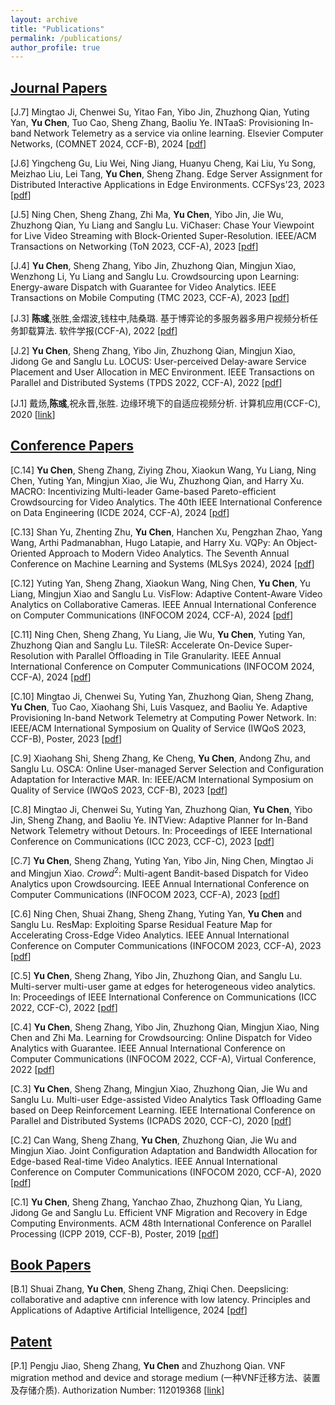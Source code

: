 ```yaml
---
layout: archive
title: "Publications"
permalink: /publications/
author_profile: true
---
```

## <u>Journal Papers</u>
[J.7] Mingtao Ji, Chenwei Su, Yitao Fan, Yibo Jin, Zhuzhong Qian, Yuting Yan, **Yu Chen**, Tuo Cao, Sheng Zhang, Baoliu Ye. INTaaS: Provisioning In-band Network Telemetry as a service via online learning. Elsevier Computer Networks, (COMNET 2024, CCF-B), 2024 [[pdf](http://chenyu97.github.io)]

[J.6] Yingcheng Gu, Liu Wei, Ning Jiang, Huanyu Cheng, Kai Liu, Yu Song, Meizhao Liu, Lei Tang, **Yu Chen**, Sheng Zhang. Edge Server Assignment for Distributed Interactive Applications in Edge Environments. CCFSys'23, 2023 [[pdf](http://chenyu97.github.io)]

[J.5] Ning Chen, Sheng Zhang, Zhi Ma, **Yu Chen**, Yibo Jin, Jie Wu, Zhuzhong Qian, Yu Liang and Sanglu Lu. ViChaser: Chase Your Viewpoint for Live Video Streaming with Block-Oriented Super-Resolution. IEEE/ACM Transactions on Networking (ToN 2023, CCF-A), 2023 [[pdf](http://chenyu97.github.io)]

[J.4] **Yu Chen**, Sheng Zhang, Yibo Jin, Zhuzhong Qian, Mingjun Xiao, Wenzhong Li, Yu Liang and Sanglu Lu. Crowdsourcing upon Learning: Energy-aware Dispatch with Guarantee for Video Analytics. IEEE Transactions on Mobile Computing (TMC 2023, CCF-A), 2023 [[pdf](http://chenyu97.github.io)]

[J.3] **陈彧**,张胜,金熠波,钱柱中,陆桑璐. 基于博弈论的多服务器多用户视频分析任务卸载算法. 软件学报(CCF-A), 2022 [[pdf](http://chenyu97.github.io/files/Yu_JoS22.pdf)]

[J.2] **Yu Chen**, Sheng Zhang, Yibo Jin, Zhuzhong Qian, Mingjun Xiao, Jidong Ge and Sanglu Lu. LOCUS: User-perceived Delay-aware Service Placement and User Allocation in MEC Environment. IEEE Transactions on Parallel and Distributed Systems (TPDS 2022, CCF-A), 2022 [[pdf](http://chenyu97.github.io/files/Yu_TPDS22.pdf)]

[J.1] 戴炀,**陈彧**,祝永晋,张胜. 边缘环境下的自适应视频分析. 计算机应用(CCF-C), 2020 [[link](https://kns.cnki.net/kcms/detail/detail.aspx?dbcode=CJFD&dbname=CJFDLAST2020&filename=JSJY2020S1034&uniplatform=NZKPT&v=p5eBltYjMg9NrtsD-Y6NKUZx9EL1tUjer5pA6vPPbdtn6WUqZKZoST_754BlmalD)]


## <u>Conference Papers</u>
[C.14] **Yu Chen**, Sheng Zhang, Ziying Zhou, Xiaokun Wang, Yu Liang, Ning Chen, Yuting Yan, Mingjun Xiao, Jie Wu, Zhuzhong Qian, and Harry Xu. MACRO: Incentivizing Multi-leader Game-based Pareto-efficient Crowdsourcing for Video Analytics. The 40th IEEE International Conference on Data Engineering (ICDE 2024, CCF-A), 2024 [[pdf](http://chenyu97.github.io)]


[C.13] Shan Yu, Zhenting Zhu, **Yu Chen**, Hanchen Xu, Pengzhan Zhao, Yang Wang, Arthi Padmanabhan, Hugo Latapie, and Harry Xu. VQPy: An Object-Oriented Approach to Modern Video Analytics. The Seventh Annual Conference on Machine Learning and Systems (MLSys 2024), 2024 [[pdf](http://chenyu97.github.io)]

[C.12] Yuting Yan, Sheng Zhang, Xiaokun Wang, Ning Chen, **Yu Chen**, Yu Liang, Mingjun Xiao and Sanglu Lu. VisFlow: Adaptive Content-Aware Video Analytics on Collaborative Cameras. IEEE Annual International Conference on Computer Communications (INFOCOM 2024, CCF-A), 2024 [[pdf](http://chenyu97.github.io)]

[C.11]
Ning Chen, Sheng Zhang, Yu Liang, Jie Wu, **Yu Chen**, Yuting Yan, Zhuzhong Qian and Sanglu Lu. TileSR: Accelerate On-Device Super-Resolution with Parallel Offloading in Tile Granularity. IEEE Annual International Conference on Computer Communications (INFOCOM 2024, CCF-A), 2024 [[pdf](http://chenyu97.github.io)]


[C.10] Mingtao Ji, Chenwei Su, Yuting Yan, Zhuzhong Qian, Sheng Zhang, **Yu Chen**, Tuo Cao, Xiaohang Shi, Luis Vasquez, and Baoliu Ye. Adaptive Provisioning In-band Network Telemetry at Computing Power Network. In: IEEE/ACM International Symposium on Quality of Service (IWQoS 2023, CCF-B), Poster, 2023 [[pdf](http://chenyu97.github.io)]

[C.9] Xiaohang Shi, Sheng Zhang, Ke Cheng, **Yu Chen**, Andong Zhu, and Sanglu Lu. OSCA: Online User-managed Server Selection and Configuration Adaptation for Interactive MAR. In: IEEE/ACM International Symposium on Quality of Service (IWQoS 2023, CCF-B), 2023 [[pdf](http://chenyu97.github.io)]

[C.8] Mingtao Ji, Chenwei Su, Yuting Yan, Zhuzhong Qian, **Yu Chen**, Yibo Jin, Sheng Zhang, and Baoliu Ye. INTView: Adaptive Planner for In-Band Network Telemetry without Detours. In: Proceedings of IEEE International Conference on Communications (ICC 2023, CCF-C), 2023 [[pdf](http://chenyu97.github.io)]

[C.7] **Yu Chen**, Sheng Zhang, Yuting Yan, Yibo Jin, Ning Chen, Mingtao Ji and Mingjun Xiao. $Crowd^2$: Multi-agent Bandit-based Dispatch for Video Analytics upon Crowdsourcing. IEEE Annual International Conference on Computer Communications (INFOCOM 2023, CCF-A), 2023 [[pdf](http://chenyu97.github.io)]

[C.6] Ning Chen, Shuai Zhang, Sheng Zhang, Yuting Yan, **Yu Chen** and Sanglu Lu. ResMap: Exploiting Sparse Residual Feature Map for Accelerating Cross-Edge Video Analytics. IEEE Annual International Conference on Computer Communications (INFOCOM 2023, CCF-A), 2023 [[pdf](http://chenyu97.github.io)]

[C.5] **Yu Chen**, Sheng Zhang, Yibo Jin, Zhuzhong Qian, and Sanglu Lu. Multi-server multi-user game at edges for heterogeneous video analytics. In: Proceedings of IEEE International Conference on Communications (ICC 2022, CCF-C),  2022 [[pdf](http://chenyu97.github.io/files/Yu_ICC22.pdf)]

[C.4] **Yu Chen**, Sheng Zhang, Yibo Jin, Zhuzhong Qian, Mingjun Xiao, Ning Chen and Zhi Ma. Learning for Crowdsourcing: Online Dispatch for Video Analytics with Guarantee. IEEE Annual International Conference on Computer Communications (INFOCOM 2022, CCF-A), Virtual Conference, 2022 [[pdf](http://chenyu97.github.io/files/Yu_INFOCOM22.pdf)]

[C.3] **Yu Chen**, Sheng Zhang, Mingjun Xiao, Zhuzhong Qian, Jie Wu and Sanglu Lu. Multi-user Edge-assisted Video Analytics Task Offloading Game based on Deep Reinforcement Learning. IEEE International Conference on Parallel and Distributed Systems (ICPADS 2020, CCF-C), 2020 [[pdf](http://chenyu97.github.io/files/Yu_ICPADS20.pdf)]

[C.2] Can Wang, Sheng Zhang, **Yu Chen**, Zhuzhong Qian, Jie Wu and Mingjun Xiao. Joint Configuration Adaptation and Bandwidth Allocation for Edge-based Real-time Video Analytics. IEEE Annual International Conference on Computer Communications (INFOCOM 2020, CCF-A), 2020 [[pdf](http://chenyu97.github.io/files/Can_INFOCOM20.pdf)]

[C.1] **Yu Chen**, Sheng Zhang, Yanchao Zhao, Zhuzhong Qian, Yu Liang, Jidong Ge and Sanglu Lu. Efficient VNF Migration and Recovery in Edge Computing Environments. ACM 48th International Conference on Parallel Processing (ICPP 2019, CCF-B), Poster, 2019 [[pdf](http://chenyu97.github.io/files/Yu_ICPP19.pdf)]

## <u>Book Papers</u>
[B.1] Shuai Zhang, **Yu Chen**, Sheng Zhang, Zhiqi Chen. Deepslicing: collaborative and adaptive cnn inference with low latency. Principles and Applications of Adaptive Artificial Intelligence, 2024 [[pdf](http://chenyu97.github.io)]


## <u>Patent</u>
[P.1] Pengju Jiao, Sheng Zhang, **Yu Chen** and Zhuzhong Qian. VNF migration method and device and storage medium (一种VNF迁移方法、装置及存储介质). Authorization Number: 112019368 [[link](https://patentscope2.wipo.int/search/zh/detail.jsf?docId=CN313574349&_cid=JP2-LDNY63-89791-1)]